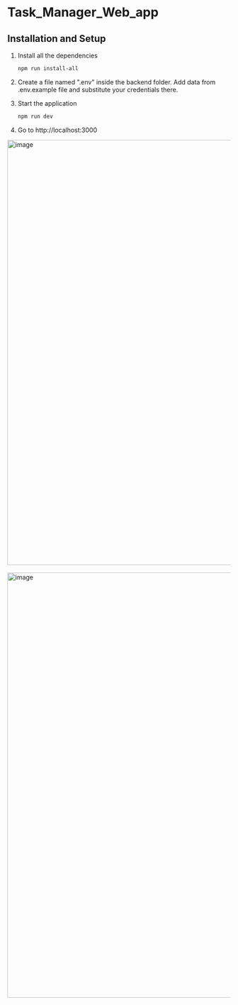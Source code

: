 # Task_Manager_Web_app

## Installation and Setup

1. Install all the dependencies

   ```sh
   npm run install-all
   ```

2. Create a file named ".env" inside the backend folder. Add data from .env.example file and substitute your credentials there.

3. Start the application

   ```sh
   npm run dev
   ```

4. Go to http://localhost:3000

<img width="959" alt="image" src="https://github.com/Somesh-008/Task_Manager_Web_app/assets/125235403/d3f6b514-3ec6-40c4-8530-9ff86755e6cf">
<br>
<br>


<img width="959" alt="image" src="https://github.com/Somesh-008/Task_Manager_Web_app/assets/125235403/31171e1c-9de3-454a-bd0e-afaaddb3e3f7">

